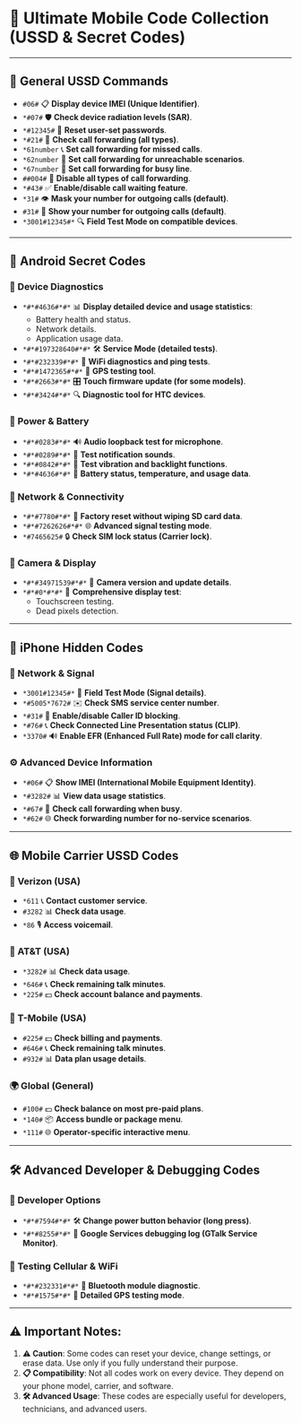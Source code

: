 # 📱 Ultimate Mobile Code Collection (USSD & Secret Codes)

---

## 🔗 General USSD Commands
- `#06#` 📋 **Display device IMEI (Unique Identifier)**.
- `*#07#` 🛡️ **Check device radiation levels (SAR)**.
- `*#12345#` 🔄 **Reset user-set passwords**.
- `*#21#` 🔄 **Check call forwarding (all types)**.
- `*61number` 📞 **Set call forwarding for missed calls**.
- `*62number` 📡 **Set call forwarding for unreachable scenarios**.
- `*67number` 🚫 **Set call forwarding for busy line**.
- `##004#` 🔄 **Disable all types of call forwarding**.
- `*#43#` ✅ **Enable/disable call waiting feature**.
- `*31#` 👁️ **Mask your number for outgoing calls (default)**.
- `#31#` 🙈 **Show your number for outgoing calls (default)**.
- `*3001#12345#*` 🔍 **Field Test Mode on compatible devices**.

---

## 📱 Android Secret Codes

### 📡 Device Diagnostics
- `*#*#4636#*#*` 📊 **Display detailed device and usage statistics**:
  - Battery health and status.
  - Network details.
  - Application usage data.
- `*#*#197328640#*#*` 🛠️ **Service Mode (detailed tests)**.
- `*#*#232339#*#*` 📶 **WiFi diagnostics and ping tests**.
- `*#*#1472365#*#*` 📡 **GPS testing tool**.
- `*#*#2663#*#*` 🎛️ **Touch firmware update (for some models)**.
- `*#*#3424#*#*` 🔍 **Diagnostic tool for HTC devices**.

### 🔋 Power & Battery
- `*#*#0283#*#*` 🔊 **Audio loopback test for microphone**.
- `*#*#0289#*#*` 🔔 **Test notification sounds**.
- `*#*#0842#*#*` 📳 **Test vibration and backlight functions**.
- `*#*#4636#*#*` 🔋 **Battery status, temperature, and usage data**.

### 🔌 Network & Connectivity
- `*#*#7780#*#*` 🔄 **Factory reset without wiping SD card data**.
- `*#*#7262626#*#*` 🌐 **Advanced signal testing mode**.
- `*#7465625#` 🔒 **Check SIM lock status (Carrier lock)**.

### 📸 Camera & Display
- `*#*#34971539#*#*` 📸 **Camera version and update details**.
- `*#*#0*#*#*` 🌈 **Comprehensive display test**:
  - Touchscreen testing.
  - Dead pixels detection.

---

## 🍎 iPhone Hidden Codes

### 📡 Network & Signal
- `*3001#12345#*` 📶 **Field Test Mode (Signal details)**.
- `*#5005*7672#` ✉️ **Check SMS service center number**.
- `*#31#` 🙈 **Enable/disable Caller ID blocking**.
- `*#76#` 📞 **Check Connected Line Presentation status (CLIP)**.
- `*3370#` 🔊 **Enable EFR (Enhanced Full Rate) mode for call clarity**.

### ⚙️ Advanced Device Information
- `*#06#` 📋 **Show IMEI (International Mobile Equipment Identity)**.
- `*#3282#` 📊 **View data usage statistics**.
- `*#67#` 📡 **Check call forwarding when busy**.
- `*#62#` 🌐 **Check forwarding number for no-service scenarios**.

---

## 🌐 Mobile Carrier USSD Codes

### 📡 Verizon (USA)
- `*611` 📞 **Contact customer service**.
- `#3282` 📊 **Check data usage**.
- `*86` 🎙️ **Access voicemail**.

### 📡 AT&T (USA)
- `*3282#` 📊 **Check data usage**.
- `*646#` 📞 **Check remaining talk minutes**.
- `*225#` 💵 **Check account balance and payments**.

### 📡 T-Mobile (USA)
- `#225#` 💵 **Check billing and payments**.
- `#646#` 📞 **Check remaining talk minutes**.
- `#932#` 📊 **Data plan usage details**.

### 🌍 Global (General)
- `#100#` 💵 **Check balance on most pre-paid plans**.
- `*140#` 📦 **Access bundle or package menu**.
- `*111#` 🌐 **Operator-specific interactive menu**.

---

## 🛠️ Advanced Developer & Debugging Codes

### 📲 Developer Options
- `*#*#7594#*#*` 🛠️ **Change power button behavior (long press)**.
- `*#*#8255#*#*` 🧩 **Google Services debugging log (GTalk Service Monitor)**.

### 📡 Testing Cellular & WiFi
- `*#*#232331#*#*` 📶 **Bluetooth module diagnostic**.
- `*#*#1575#*#*` 📡 **Detailed GPS testing mode**.

---

## ⚠️ Important Notes:
1. **⚠️ Caution**: Some codes can reset your device, change settings, or erase data. Use only if you fully understand their purpose.
2. **📋 Compatibility**: Not all codes work on every device. They depend on your phone model, carrier, and software.
3. **🛠️ Advanced Usage**: These codes are especially useful for developers, technicians, and advanced users.

